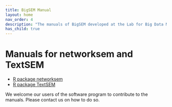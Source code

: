 ```yaml
---
title: BigSEM Manual
layout: home
nav_order: 4
description: "The manuals of BigSEM developed at the Lab for Big Data Methodology at the University of Notre Dame."
has_child: true
---
```

# Manuals for networksem and TextSEM

- [R package networksem](docs/networksem)
- [R package TextSEM](docs/textsem)


We welcome our users of the software program to contribute to the manuals. Please contact us on how to do so.
